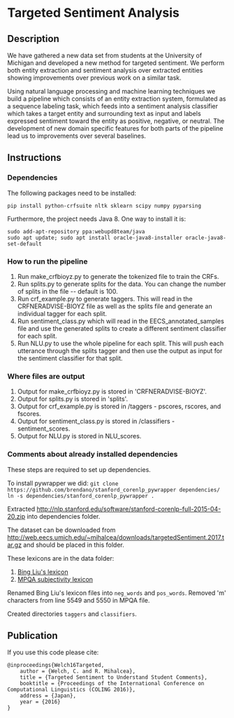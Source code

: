 # Targeted Sentiment Analysis

## Description
We have gathered a new data set from students at the University of Michigan and developed a new method for targeted sentiment. We perform both entity extraction and sentiment analysis over extracted entities showing improvements over previous work on a similar task.

Using natural language processing and machine learning techniques we build a pipeline which consists of an entity extraction system, formulated as a sequence labeling task, which feeds into a sentiment analysis classifier which takes a target entity and surrounding text as input and labels expressed sentiment toward the entity as positive, negative, or neutral. The development of new domain specific features for both parts of the pipeline lead us to improvements over several baselines.

## Instructions

### Dependencies

The following packages need to be installed:
```
pip install python-crfsuite nltk sklearn scipy numpy pyparsing
```
Furthermore, the project needs Java 8. One way to install it is:
```
sudo add-apt-repository ppa:webupd8team/java
sudo apt update; sudo apt install oracle-java8-installer oracle-java8-set-default
```

### How to run the pipeline
1. Run make_crfbioyz.py to generate the tokenized file to train the CRFs.
2. Run splits.py to generate splits for the data. You can change the number of splits in the file -- default is 100.
3. Run crf_example.py to generate taggers. This will read in the CRFNERADVISE-BIOYZ file as well as the splits file and generate an individual tagger for each split.
4. Run sentiment_class.py which will read in the EECS_annotated_samples file and use the generated splits to create a different sentiment classifier for each split.
5. Run NLU.py to use the whole pipeline for each split. This will push each utterance through the splits tagger and then use the output as input for the sentiment classifier for that split.

### Where files are output
1. Output for make_crfbioyz.py is stored in 'CRFNERADVISE-BIOYZ'.
2. Output for splits.py is stored in 'splits'.
3. Output for crf_example.py is stored in /taggers - pscores, rscores, and fscores.
4. Output for sentiment_class.py is stored in /classifiers - sentiment_scores.
5. Output for NLU.py is stored in NLU_scores.

### Comments about already installed dependencies
These steps are required to set up dependencies.

To install pywrapper we did:
`git clone https://github.com/brendano/stanford_corenlp_pywrapper dependencies/`
`ln -s dependencies/stanford_corenlp_pywrapper .`

Extracted http://nlp.stanford.edu/software/stanford-corenlp-full-2015-04-20.zip into dependencies folder.

The dataset can be downloaded from http://web.eecs.umich.edu/~mihalcea/downloads/targetedSentiment.2017.tar.gz and should be placed in this folder.

These lexicons are in the data folder:
1. [Bing Liu's lexicon](https://www.cs.uic.edu/~liub/FBS/opinion-lexicon-English.rar)
2. [MPQA subjectivity lexicon](http://mpqa.cs.pitt.edu/lexicons/subj_lexicon/)

Renamed Bing Liu's lexicon files into `neg_words` and `pos_words`.
Removed 'm' characters from line 5549 and 5550 in MPQA file.

Created directories `taggers` and `classifiers`.

## Publication

If you use this code please cite:

```
@inproceedings{Welch16Targeted,
    author = {Welch, C. and R. Mihalcea},
    title = {Targeted Sentiment to Understand Student Comments},
    booktitle = {Proceedings of the International Conference on Computational Linguistics (COLING 2016)},
    address = {Japan},
    year = {2016}
}
```
